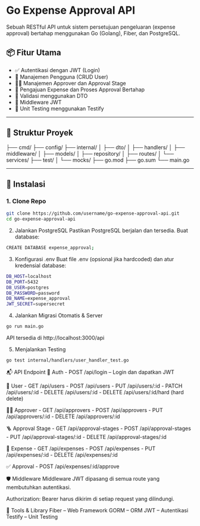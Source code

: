 # Go Expense Approval API

Sebuah RESTful API untuk sistem persetujuan pengeluaran (expense approval) bertahap menggunakan Go (Golang), Fiber, dan PostgreSQL.

## 📦 Fitur Utama

- ✅ Autentikasi dengan JWT (Login)
- 👥 Manajemen Pengguna (CRUD User)
- 👨‍💼 Manajemen Approver dan Approval Stage
- 💸 Pengajuan Expense dan Proses Approval Bertahap
- 📄 Validasi menggunakan DTO
- 🔐 Middleware JWT
- 🧪 Unit Testing menggunakan Testify

---

## 📁 Struktur Proyek

├── cmd/
├── config/
├── internal/
│ ├── dto/
│ ├── handlers/
│ ├── middleware/
│ ├── models/
│ ├── repository/
│ ├── routes/
│ └── services/
├── test/
│ └── mocks/
├── go.mod
├── go.sum
└── main.go

---

## 🚀 Instalasi

### 1. Clone Repo

````bash
git clone https://github.com/username/go-expense-approval-api.git
cd go-expense-approval-api
````

2. Jalankan PostgreSQL
Pastikan PostgreSQL berjalan dan tersedia. Buat database:

````bash
CREATE DATABASE expense_approval;
````

3. Konfigurasi .env
Buat file .env (opsional jika hardcoded) dan atur kredensial database:

````bash
DB_HOST=localhost
DB_PORT=5432
DB_USER=postgres
DB_PASSWORD=password
DB_NAME=expense_approval
JWT_SECRET=supersecret
````

4. Jalankan Migrasi Otomatis & Server
````bash
go run main.go
````

API tersedia di http://localhost:3000/api

5. Menjalankan Testing

````bash
go test internal/handlers/user_handler_test.go
````

📬 API Endpoint
🔐 Auth
    - POST /api/login – Login dan dapatkan JWT

👤 User
    - GET /api/users
    - POST /api/users
    - PUT /api/users/:id
    - PATCH /api/users/:id
    - DELETE /api/users/:id
    - DELETE /api/users/:id/hard (hard delete)

🧑‍💼 Approver
    - GET /api/approvers
    - POST /api/approvers
    - PUT /api/approvers/:id
    - DELETE /api/approvers/:id

🪜 Approval Stage
    - GET /api/approval-stages
    - POST /api/approval-stages
    - PUT /api/approval-stages/:id
    - DELETE /api/approval-stages/:id

💸 Expense
    - GET /api/expenses
    - POST /api/expenses
    - PUT /api/expenses/:id
    - DELETE /api/expenses/:id

✅ Approval
    - POST /api/expenses/:id/approve

🛡️ Middleware
Middleware JWT dipasang di semua route yang membutuhkan autentikasi.

Authorization: Bearer <token> harus dikirim di setiap request yang dilindungi.


🧰 Tools & Library
Fiber – Web Framework
GORM – ORM
JWT – Autentikasi
Testify – Unit Testing
